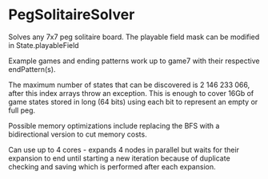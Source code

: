 # PegSolitaireSolver
Solves any 7x7 peg solitaire board.
The playable field mask can be modified in State.playableField

Example games and ending patterns work up to game7 with their respective endPattern(s).

The maximum number of states that can be discovered is 2 146 233 066, after this index arrays throw an exception.
This is enough to cover 16Gb of game states stored in long (64 bits) using each bit to represent an empty or full peg.

Possible memory optimizations include replacing the BFS with a bidirectional version to cut memory costs.

Can use up to 4 cores - expands 4 nodes in parallel but waits for their expansion to end until starting a new iteration because of duplicate checking and saving which is performed after each expansion.

